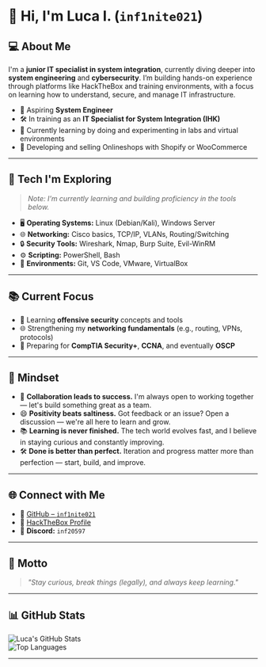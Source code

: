 # 👋 Hi, I'm Luca I. (`inf1nite021`)

## 💻 About Me

I'm a **junior IT specialist in system integration**, currently diving deeper into **system engineering** and **cybersecurity**. I’m building hands-on experience through platforms like HackTheBox and training environments, with a focus on learning how to understand, secure, and manage IT infrastructure.

- 🎯 Aspiring **System Engineer**
- 🛠️ In training as an **IT Specialist for System Integration (IHK)**
- 🌱 Currently learning by doing and experimenting in labs and virtual environments
- 🏪 Developing and selling Onlineshops with Shopify or WooCommerce

---

## 🧰 Tech I'm Exploring

> *Note: I’m currently learning and building proficiency in the tools below.*

- 🖥️ **Operating Systems:** Linux (Debian/Kali), Windows Server  
- 🌐 **Networking:** Cisco basics, TCP/IP, VLANs, Routing/Switching  
- 🔒 **Security Tools:** Wireshark, Nmap, Burp Suite, Evil-WinRM  
- ⚙️ **Scripting:** PowerShell, Bash  
- 💾 **Environments:** Git, VS Code, VMware, VirtualBox  

---

## 📚 Current Focus

- 🔐 Learning **offensive security** concepts and tools  
- 🌐 Strengthening my **networking fundamentals** (e.g., routing, VPNs, protocols)  
- 🎯 Preparing for **CompTIA Security+**, **CCNA**, and eventually **OSCP**  

---

## 🧠 Mindset

- 🤝 **Collaboration leads to success.** I'm always open to working together — let's build something great as a team.
- 😄 **Positivity beats saltiness.** Got feedback or an issue? Open a discussion — we're all here to learn and grow.
- 📚 **Learning is never finished.** The tech world evolves fast, and I believe in staying curious and constantly improving.
- 🛠️ **Done is better than perfect.** Iteration and progress matter more than perfection — start, build, and improve.

---

## 🌐 Connect with Me

- 🔗 [GitHub – `inf1nite021`](https://github.com/inf1nite021?tab=repositories)  
- 🧠 [HackTheBox Profile](https://app.hackthebox.com/profile/359309)  
- 💬 **Discord:** `inf20597`

---

## 📌 Motto

> _"Stay curious, break things (legally), and always keep learning."_

---

## 📊 GitHub Stats

![Luca's GitHub Stats](https://github-readme-stats.vercel.app/api?username=inf1nite021&show_icons=true&theme=tokyonight)  
![Top Languages](https://github-readme-stats.vercel.app/api/top-langs/?username=inf1nite021&layout=compact&theme=tokyonight)

---
